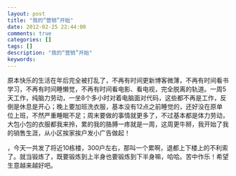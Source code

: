```yaml
---
layout: post
title: "我的“营销”开始"
date: 2012-02-25 22:44:00 
comments: true
categories: []
tags: []
description: "我的“营销”开始"
keywords: 
---
```



 原本快乐的生活在年后完全被打乱了，不再有时间更新博客微薄，不再有时间看书学习，不再有时间睡懒觉，不再有时间看电影、看电视，完全脱离的轨道。一周5天工作，纯脑力劳动，一坐8个多小时对着电脑面对代码，这些都不再是工作，反倒是休息是开心；晚上要加班洗衣服，基本没有12点之前睡觉的，还好没在原单位上班，不然严重睡眠不足；周末要做的事情就更多了，不过基本都是体力劳动，大包小包的衣服都我来拎，累的我的胳膊一疼就是一周，这周更牛掰，我开始了我的销售生涯，从小区挨家挨户发小广告做起！
 
  ，今天一共发了将近10栋楼，300户左右，那叫一个累啊，退都上下楼上的不利索了。就当锻炼了，既要锻炼到上半身也要锻炼到下半身嘛，哈哈。苦中作乐！希望生意越来越好吧。
 


